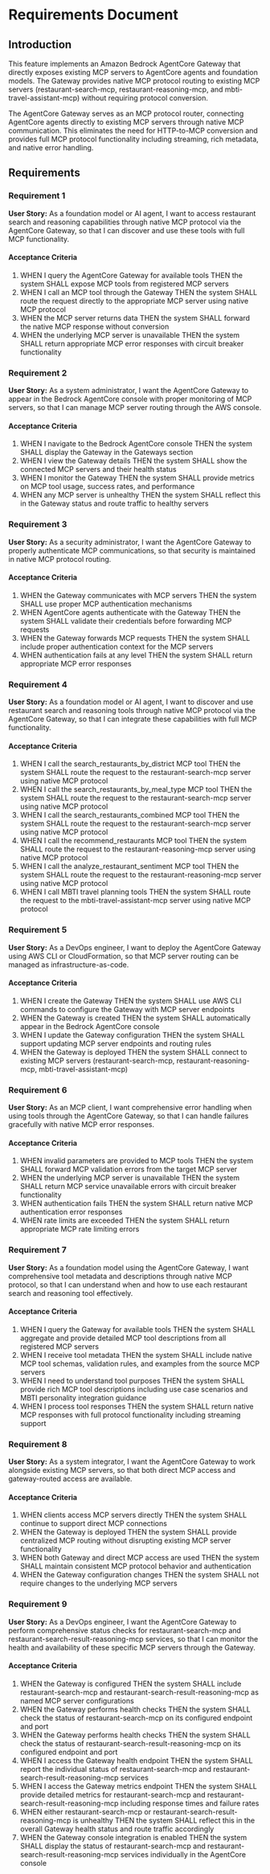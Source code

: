 # Requirements Document

## Introduction

This feature implements an Amazon Bedrock AgentCore Gateway that directly exposes existing MCP servers to AgentCore agents and foundation models. The Gateway provides native MCP protocol routing to existing MCP servers (restaurant-search-mcp, restaurant-reasoning-mcp, and mbti-travel-assistant-mcp) without requiring protocol conversion.

The AgentCore Gateway serves as an MCP protocol router, connecting AgentCore agents directly to existing MCP servers through native MCP communication. This eliminates the need for HTTP-to-MCP conversion and provides full MCP protocol functionality including streaming, rich metadata, and native error handling.

## Requirements

### Requirement 1

**User Story:** As a foundation model or AI agent, I want to access restaurant search and reasoning capabilities through native MCP protocol via the AgentCore Gateway, so that I can discover and use these tools with full MCP functionality.

#### Acceptance Criteria

1. WHEN I query the AgentCore Gateway for available tools THEN the system SHALL expose MCP tools from registered MCP servers
2. WHEN I call an MCP tool through the Gateway THEN the system SHALL route the request directly to the appropriate MCP server using native MCP protocol
3. WHEN the MCP server returns data THEN the system SHALL forward the native MCP response without conversion
4. WHEN the underlying MCP server is unavailable THEN the system SHALL return appropriate MCP error responses with circuit breaker functionality

### Requirement 2

**User Story:** As a system administrator, I want the AgentCore Gateway to appear in the Bedrock AgentCore console with proper monitoring of MCP servers, so that I can manage MCP server routing through the AWS console.

#### Acceptance Criteria

1. WHEN I navigate to the Bedrock AgentCore console THEN the system SHALL display the Gateway in the Gateways section
2. WHEN I view the Gateway details THEN the system SHALL show the connected MCP servers and their health status
3. WHEN I monitor the Gateway THEN the system SHALL provide metrics on MCP tool usage, success rates, and performance
4. WHEN any MCP server is unhealthy THEN the system SHALL reflect this in the Gateway status and route traffic to healthy servers

### Requirement 3

**User Story:** As a security administrator, I want the AgentCore Gateway to properly authenticate MCP communications, so that security is maintained in native MCP protocol routing.

#### Acceptance Criteria

1. WHEN the Gateway communicates with MCP servers THEN the system SHALL use proper MCP authentication mechanisms
2. WHEN AgentCore agents authenticate with the Gateway THEN the system SHALL validate their credentials before forwarding MCP requests
3. WHEN the Gateway forwards MCP requests THEN the system SHALL include proper authentication context for the MCP servers
4. WHEN authentication fails at any level THEN the system SHALL return appropriate MCP error responses

### Requirement 4

**User Story:** As a foundation model or AI agent, I want to discover and use restaurant search and reasoning tools through native MCP protocol via the AgentCore Gateway, so that I can integrate these capabilities with full MCP functionality.

#### Acceptance Criteria

1. WHEN I call the search_restaurants_by_district MCP tool THEN the system SHALL route the request to the restaurant-search-mcp server using native MCP protocol
2. WHEN I call the search_restaurants_by_meal_type MCP tool THEN the system SHALL route the request to the restaurant-search-mcp server using native MCP protocol
3. WHEN I call the search_restaurants_combined MCP tool THEN the system SHALL route the request to the restaurant-search-mcp server using native MCP protocol
4. WHEN I call the recommend_restaurants MCP tool THEN the system SHALL route the request to the restaurant-reasoning-mcp server using native MCP protocol
5. WHEN I call the analyze_restaurant_sentiment MCP tool THEN the system SHALL route the request to the restaurant-reasoning-mcp server using native MCP protocol
6. WHEN I call MBTI travel planning tools THEN the system SHALL route the request to the mbti-travel-assistant-mcp server using native MCP protocol

### Requirement 5

**User Story:** As a DevOps engineer, I want to deploy the AgentCore Gateway using AWS CLI or CloudFormation, so that MCP server routing can be managed as infrastructure-as-code.

#### Acceptance Criteria

1. WHEN I create the Gateway THEN the system SHALL use AWS CLI commands to configure the Gateway with MCP server endpoints
2. WHEN the Gateway is created THEN the system SHALL automatically appear in the Bedrock AgentCore console
3. WHEN I update the Gateway configuration THEN the system SHALL support updating MCP server endpoints and routing rules
4. WHEN the Gateway is deployed THEN the system SHALL connect to existing MCP servers (restaurant-search-mcp, restaurant-reasoning-mcp, mbti-travel-assistant-mcp)

### Requirement 6

**User Story:** As an MCP client, I want comprehensive error handling when using tools through the AgentCore Gateway, so that I can handle failures gracefully with native MCP error responses.

#### Acceptance Criteria

1. WHEN invalid parameters are provided to MCP tools THEN the system SHALL forward MCP validation errors from the target MCP server
2. WHEN the underlying MCP server is unavailable THEN the system SHALL return MCP service unavailable errors with circuit breaker functionality
3. WHEN authentication fails THEN the system SHALL return native MCP authentication error responses
4. WHEN rate limits are exceeded THEN the system SHALL return appropriate MCP rate limiting errors

### Requirement 7

**User Story:** As a foundation model using the AgentCore Gateway, I want comprehensive tool metadata and descriptions through native MCP protocol, so that I can understand when and how to use each restaurant search and reasoning tool effectively.

#### Acceptance Criteria

1. WHEN I query the Gateway for available tools THEN the system SHALL aggregate and provide detailed MCP tool descriptions from all registered MCP servers
2. WHEN I receive tool metadata THEN the system SHALL include native MCP tool schemas, validation rules, and examples from the source MCP servers
3. WHEN I need to understand tool purposes THEN the system SHALL provide rich MCP tool descriptions including use case scenarios and MBTI personality integration guidance
4. WHEN I process tool responses THEN the system SHALL return native MCP responses with full protocol functionality including streaming support

### Requirement 8

**User Story:** As a system integrator, I want the AgentCore Gateway to work alongside existing MCP servers, so that both direct MCP access and gateway-routed access are available.

#### Acceptance Criteria

1. WHEN clients access MCP servers directly THEN the system SHALL continue to support direct MCP connections
2. WHEN the Gateway is deployed THEN the system SHALL provide centralized MCP routing without disrupting existing MCP server functionality
3. WHEN both Gateway and direct MCP access are used THEN the system SHALL maintain consistent MCP protocol behavior and authentication
4. WHEN the Gateway configuration changes THEN the system SHALL not require changes to the underlying MCP servers

### Requirement 9

**User Story:** As a DevOps engineer, I want the AgentCore Gateway to perform comprehensive status checks for restaurant-search-mcp and restaurant-search-result-reasoning-mcp services, so that I can monitor the health and availability of these specific MCP servers through the Gateway.

#### Acceptance Criteria

1. WHEN the Gateway is configured THEN the system SHALL include restaurant-search-mcp and restaurant-search-result-reasoning-mcp as named MCP server configurations
2. WHEN the Gateway performs health checks THEN the system SHALL check the status of restaurant-search-mcp on its configured endpoint and port
3. WHEN the Gateway performs health checks THEN the system SHALL check the status of restaurant-search-result-reasoning-mcp on its configured endpoint and port
4. WHEN I access the Gateway health endpoint THEN the system SHALL report the individual status of restaurant-search-mcp and restaurant-search-result-reasoning-mcp services
5. WHEN I access the Gateway metrics endpoint THEN the system SHALL provide detailed metrics for restaurant-search-mcp and restaurant-search-result-reasoning-mcp including response times and failure rates
6. WHEN either restaurant-search-mcp or restaurant-search-result-reasoning-mcp is unhealthy THEN the system SHALL reflect this in the overall Gateway health status and route traffic accordingly
7. WHEN the Gateway console integration is enabled THEN the system SHALL display the status of restaurant-search-mcp and restaurant-search-result-reasoning-mcp services individually in the AgentCore console